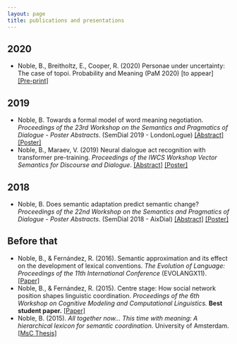 ```yaml
---
layout: page
title: publications and presentations
---
```


## 2020
- Noble, B., Breitholtz, E., Cooper, R. (2020) Personae under uncertainty: The case of topoi. Probability and Meaning (PaM 2020) \[to appear\] [[Pre-print]]()

## 2019
- Noble, B. Towards a formal model of word meaning negotiation. _Proceedings of the 23rd Workshop on the Semantics and Pragmatics of Dialogue - Poster Abstracts_. (SemDial 2019 - LondonLogue) [[Abstract]](http://semdial.org/anthology/papers/Z/Z19/Z19-4038/) [[Poster]](work/Noble2019_formal-model-meaning-negotiation.pdf)
- Noble, B., Maraev, V. (2019) Neural dialogue act recognition with transformer pre-training. _Proceedings of the IWCS Workshop Vector Semantics for Discourse and Dialogue_. [[Abstract]](https://www.aclweb.org/anthology/volumes/W19-09/) [[Poster]](work/NobleMaraev2019_neural-dar-transformer.pdf)

## 2018
- Noble, B. Does semantic adaptation predict semantic change? _Proceedings of the 22nd Workshop on the Semantics and Pragmatics of Dialogue - Poster Abstracts_. (SemDial 2018 - AixDial) [[Abstract]](http://semdial.org/anthology/papers/Z/Z18/Z18-4034/) [[Poster]](work/Noble2018_semantic-adaptation-semantic-change.pdf)

## Before that

- Noble, B., & Fernández, R. (2016). Semantic approximation and its effect on the development of lexical conventions. _The Evolution of Language: Proceedings of the 11th International Conference_ (EVOLANGX11). [[Paper]](http://evolang.org/neworleans/papers/35.html)
- Noble, B., & Fernández, R. (2015). Centre stage: How social network position shapes linguistic coordination. _Proceedings of the 6th Workshop on Cognitive Modeling and Computational Linguistics._ **Best student paper.** [[Paper]](https://www.aclweb.org/anthology/W15-1104/)
- Noble, B. (2015). _All together now... This time with meaning: A hierarchical lexicon for semantic coordination._ University of Amsterdam. [[MsC Thesis]](https://eprints.illc.uva.nl/951/)


